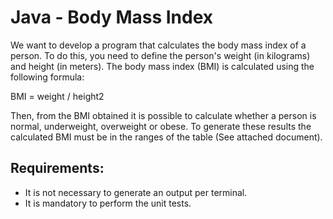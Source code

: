 # Java - Body Mass Index

We want to develop a program that calculates the body mass index of a person. To do this, you need to define the person's weight (in kilograms) and height (in meters). The body mass index (BMI) is calculated using the following formula:

BMI = weight / height2

Then, from the BMI obtained it is possible to calculate whether a person is normal, underweight, overweight or obese. To generate these results the calculated BMI must be in the ranges of the table (See attached document).

## Requirements:

- It is not necessary to generate an output per terminal.
- It is mandatory to perform the unit tests.
